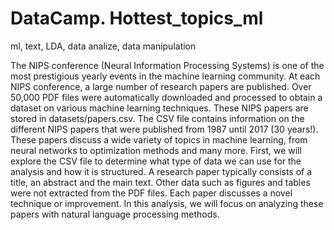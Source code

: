 # DataCamp. Hottest_topics_ml
ml, text, LDA, data analize, data manipulation

The NIPS conference (Neural Information Processing Systems) is one of the most prestigious yearly events in the machine learning community. At each NIPS conference, a large number of research papers are published. Over 50,000 PDF files were automatically downloaded and processed to obtain a dataset on various machine learning techniques. These NIPS papers are stored in datasets/papers.csv. The CSV file contains information on the different NIPS papers that were published from 1987 until 2017 (30 years!). These papers discuss a wide variety of topics in machine learning, from neural networks to optimization methods and many more.
First, we will explore the CSV file to determine what type of data we can use for the analysis and how it is structured. A research paper typically consists of a title, an abstract and the main text. Other data such as figures and tables were not extracted from the PDF files. Each paper discusses a novel technique or improvement. In this analysis, we will focus on analyzing these papers with natural language processing methods.

